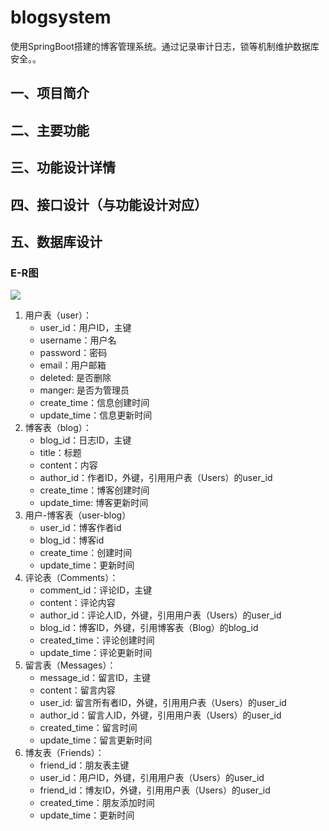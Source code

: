 # blogsystem
​    使用SpringBoot搭建的博客管理系统。通过记录审计日志，锁等机制维护数据库安全。。

## 一、项目简介



## 二、主要功能



## 三、功能设计详情



## 四、接口设计（与功能设计对应）



## 五、数据库设计

### E-R图

![](D:\study\code\bigtwo\DB\program\BlogSystem\image\E-R.jpg)

1. 用户表（user）：
    - user_id：用户ID，主键
    - username：用户名
    - password：密码
    - email：用户邮箱
    - deleted: 是否删除
    - manger: 是否为管理员
    - create_time：信息创建时间
    - update_time：信息更新时间
2. 博客表（blog）：
    - blog_id：日志ID，主键
    - title：标题
    - content：内容
    - author_id：作者ID，外键，引用用户表（Users）的user_id
    - create_time：博客创建时间
    - update_time: 博客更新时间
3. 用户-博客表（user-blog）
    - user_id：博客作者id
    - blog_id：博客id
    - create_time：创建时间
    - update_time：更新时间
4. 评论表（Comments）：
    - comment_id：评论ID，主键
    - content：评论内容
    - author_id：评论人ID，外键，引用用户表（Users）的user_id
    - blog_id：博客ID，外键，引用博客表（Blog）的blog_id
    - created_time：评论创建时间
    - update_time：评论更新时间
5. 留言表（Messages）：
    - message_id：留言ID，主键
    - content：留言内容
    - user_id: 留言所有者ID，外键，引用用户表（Users）的user_id
    - author_id：留言人ID，外键，引用用户表（Users）的user_id
    - created_time：留言时间
    - update_time：留言更新时间
6. 博友表（Friends）：
    - friend_id：朋友表主键
    - user_id：用户ID，外键，引用用户表（Users）的user_id
    - friend_id：博友ID，外键，引用用户表（Users）的user_id
    - created_time：朋友添加时间
    - update_time：更新时间
